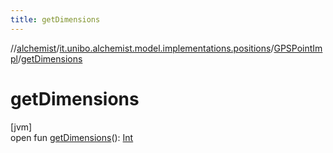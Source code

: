 ```yaml
---
title: getDimensions
---
```

//[alchemist](../../../index.html)/[it.unibo.alchemist.model.implementations.positions](../index.html)/[GPSPointImpl](index.html)/[getDimensions](get-dimensions.html)



# getDimensions



[jvm]\
open fun [getDimensions](get-dimensions.html)(): [Int](https://kotlinlang.org/api/latest/jvm/stdlib/kotlin/-int/index.html)




